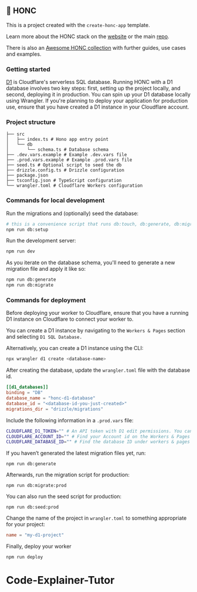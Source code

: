 ## 🪿 HONC

This is a project created with the `create-honc-app` template. 

Learn more about the HONC stack on the [website](https://honc.dev) or the main [repo](https://github.com/fiberplane/create-honc-app).

There is also an [Awesome HONC collection](https://github.com/fiberplane/awesome-honc) with further guides, use cases and examples.

### Getting started
[D1](https://developers.cloudflare.com/d1/) is Cloudflare's serverless SQL database. Running HONC with a D1 database involves two key steps: first, setting up the project locally, and second, deploying it in production. You can spin up your D1 database locally using Wrangler. If you're planning to deploy your application for production use, ensure that you have created a D1 instance in your Cloudflare account.

### Project structure

```#
├── src
│   ├── index.ts # Hono app entry point
│   └── db
│       └── schema.ts # Database schema
├── .dev.vars.example # Example .dev.vars file
├── .prod.vars.example # Example .prod.vars file
├── seed.ts # Optional script to seed the db
├── drizzle.config.ts # Drizzle configuration
├── package.json
├── tsconfig.json # TypeScript configuration
└── wrangler.toml # Cloudflare Workers configuration
```

### Commands for local development

Run the migrations and (optionally) seed the database:

```sh
# this is a convenience script that runs db:touch, db:generate, db:migrate, and db:seed
npm run db:setup
```

Run the development server:

```sh
npm run dev
```

As you iterate on the database schema, you'll need to generate a new migration file and apply it like so:

```sh
npm run db:generate
npm run db:migrate
```

### Commands for deployment

Before deploying your worker to Cloudflare, ensure that you have a running D1 instance on Cloudflare to connect your worker to.

You can create a D1 instance by navigating to the `Workers & Pages` section and selecting `D1 SQL Database.`

Alternatively, you can create a D1 instance using the CLI:

```sh
npx wrangler d1 create <database-name>
```

After creating the database, update the `wrangler.toml` file with the database id.

```toml
[[d1_databases]]
binding = "DB"
database_name = "honc-d1-database"
database_id = "<database-id-you-just-created>"
migrations_dir = "drizzle/migrations"
```

Include the following information in a `.prod.vars` file:

```sh
CLOUDFLARE_D1_TOKEN="" # An API token with D1 edit permissions. You can create API tokens from your Cloudflare profile
CLOUDFLARE_ACCOUNT_ID="" # Find your Account id on the Workers & Pages overview (upper right)
CLOUDFLARE_DATABASE_ID="" # Find the database ID under workers & pages under D1 SQL Database and by selecting the created database
```

If you haven’t generated the latest migration files yet, run:
```shell
npm run db:generate
```

Afterwards, run the migration script for production:
```shell
npm run db:migrate:prod
```

You can also run the seed script for production:
```shell
npm run db:seed:prod
```

Change the name of the project in `wrangler.toml` to something appropriate for your project:

```toml
name = "my-d1-project"
```

Finally, deploy your worker

```shell 
npm run deploy
```


# Code-Explainer-Tutor
